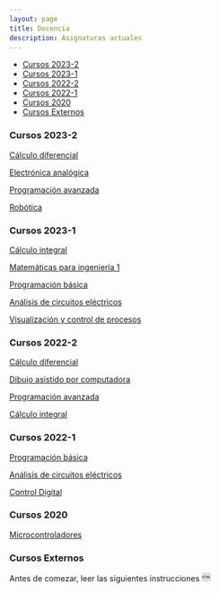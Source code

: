 ```yaml
---
layout: page
title: Docencia
description: Asignaturas actuales
---
```


<div class="navbar">
    <div class="navbar-inner">
        <ul class="nav">
            <li><a href="#2023-2">Cursos 2023-2</a></li>
            <li><a href="#2023-1">Cursos 2023-1</a></li>
            <li><a href="#2022-2">Cursos 2022-2</a></li>
            <li><a href="#2022-1">Cursos 2022-1</a></li>
            <li><a href="#2020">Cursos 2020</a></li>
            <li><a href="#ext">Cursos Externos</a></li>
        </ul>
    </div>
</div>

### <a name="2023-2"></a>Cursos 2023-2

[Cálculo diferencial](https://enriquegarcia.xyz/pages/teaching/calcDif)

[Electrónica analógica](https://enriquegarcia.xyz/pages/teaching/elecAna)

[Programación avanzada](https://enriquegarcia.xyz/pages/teaching/progAv)

[Robótica](https://enriquegarcia.xyz/pages/teaching/robotica)

### <a name="2023-1"></a>Cursos 2023-1

[Cálculo integral](https://enriquegarcia.xyz/pages/teaching/calcInt)

[Matemáticas para ingeniería 1](https://enriquegarcia.xyz/pages/teaching/matIng1)

[Programación básica](https://enriquegarcia.xyz/pages/teaching/progBas)

[Análisis de circuitos eléctricos](https://enriquegarcia.xyz/pages/teaching/circElec)

[Visualización y control de procesos](https://enriquegarcia.xyz/pages/teaching/visCtrl)

### <a name="2022-2"></a>Cursos 2022-2

[Cálculo diferencial](https://enriquegarcia.xyz/pages/teaching/calcDif)

[Dibujo asistido por computadora](https://enriquegarcia.xyz/pages/teaching/cad)

[Programación avanzada](https://enriquegarcia.xyz/pages/teaching/progAv)

[Cálculo integral](https://enriquegarcia.xyz/pages/teaching/calcInt)

### <a name="2022-1"></a>Cursos 2022-1

[Programación básica](https://enriquegarcia.xyz/pages/teaching/progBas)

[Análisis de circuitos eléctricos](https://enriquegarcia.xyz/pages/teaching/circElec)

[Control Digital](https://enriquegarcia.xyz/pages/teaching/ctrlDig)

### <a name="2020"></a>Cursos 2020 

[Microcontroladores](https://enriquegarcia.xyz/pages/teaching/instr)

### <a name="ext"></a>Cursos Externos 
Antes de comezar, leer las siguientes instrucciones 
[![html](icons16/html-icon.png)](https://enriquegarcia.xyz/pages/instructions/microconSetup)

